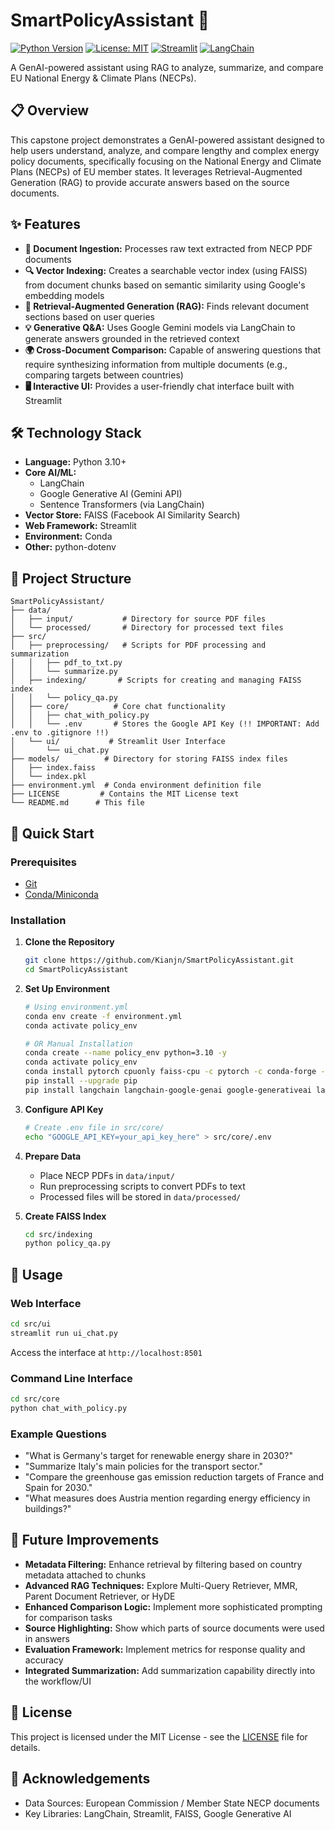 # SmartPolicyAssistant 🚀

[![Python Version](https://img.shields.io/badge/python-3.10%2B-blue)](https://www.python.org/downloads/)
[![License: MIT](https://img.shields.io/badge/License-MIT-yellow.svg)](https://opensource.org/licenses/MIT)
[![Streamlit](https://img.shields.io/badge/Streamlit-Web%20App-FF4B4B)](https://streamlit.io/)
[![LangChain](https://img.shields.io/badge/LangChain-RAG-00A67E)](https://www.langchain.com/)

A GenAI-powered assistant using RAG to analyze, summarize, and compare EU National Energy & Climate Plans (NECPs).

## 📋 Overview

This capstone project demonstrates a GenAI-powered assistant designed to help users understand, analyze, and compare lengthy and complex energy policy documents, specifically focusing on the National Energy and Climate Plans (NECPs) of EU member states. It leverages Retrieval-Augmented Generation (RAG) to provide accurate answers based on the source documents.

## ✨ Features

*   **📄 Document Ingestion:** Processes raw text extracted from NECP PDF documents
*   **🔍 Vector Indexing:** Creates a searchable vector index (using FAISS) from document chunks based on semantic similarity using Google's embedding models
*   **🤖 Retrieval-Augmented Generation (RAG):** Finds relevant document sections based on user queries
*   **💡 Generative Q&A:** Uses Google Gemini models via LangChain to generate answers grounded in the retrieved context
*   **🌍 Cross-Document Comparison:** Capable of answering questions that require synthesizing information from multiple documents (e.g., comparing targets between countries)
*   **🖥️ Interactive UI:** Provides a user-friendly chat interface built with Streamlit

## 🛠️ Technology Stack

*   **Language:** Python 3.10+
*   **Core AI/ML:** 
    * LangChain
    * Google Generative AI (Gemini API)
    * Sentence Transformers (via LangChain)
*   **Vector Store:** FAISS (Facebook AI Similarity Search)
*   **Web Framework:** Streamlit
*   **Environment:** Conda
*   **Other:** python-dotenv

## 📁 Project Structure

```plaintext
SmartPolicyAssistant/
├── data/
│   ├── input/           # Directory for source PDF files
│   └── processed/       # Directory for processed text files
├── src/
│   ├── preprocessing/   # Scripts for PDF processing and summarization
│   │   ├── pdf_to_txt.py
│   │   └── summarize.py
│   ├── indexing/       # Scripts for creating and managing FAISS index
│   │   └── policy_qa.py
│   ├── core/          # Core chat functionality
│   │   ├── chat_with_policy.py
│   │   └── .env       # Stores the Google API Key (!! IMPORTANT: Add .env to .gitignore !!)
│   └── ui/           # Streamlit User Interface
│       └── ui_chat.py
├── models/          # Directory for storing FAISS index files
│   ├── index.faiss
│   └── index.pkl
├── environment.yml  # Conda environment definition file
├── LICENSE         # Contains the MIT License text
└── README.md      # This file
```

## 🚀 Quick Start

### Prerequisites

- [Git](https://git-scm.com/)
- [Conda/Miniconda](https://docs.conda.io/en/latest/miniconda.html)

### Installation

1. **Clone the Repository**
   ```bash
   git clone https://github.com/Kianjn/SmartPolicyAssistant.git
   cd SmartPolicyAssistant
   ```

2. **Set Up Environment**
   ```bash
   # Using environment.yml
   conda env create -f environment.yml
   conda activate policy_env
   
   # OR Manual Installation
   conda create --name policy_env python=3.10 -y
   conda activate policy_env
   conda install pytorch cpuonly faiss-cpu -c pytorch -c conda-forge -y
   pip install --upgrade pip
   pip install langchain langchain-google-genai google-generativeai langchain-community sentence-transformers python-dotenv streamlit faiss-cpu
   ```

3. **Configure API Key**
   ```bash
   # Create .env file in src/core/
   echo "GOOGLE_API_KEY=your_api_key_here" > src/core/.env
   ```

4. **Prepare Data**
   - Place NECP PDFs in `data/input/`
   - Run preprocessing scripts to convert PDFs to text
   - Processed files will be stored in `data/processed/`

5. **Create FAISS Index**
   ```bash
   cd src/indexing
   python policy_qa.py
   ```

## 💬 Usage

### Web Interface
```bash
cd src/ui
streamlit run ui_chat.py
```
Access the interface at `http://localhost:8501`

### Command Line Interface
```bash
cd src/core
python chat_with_policy.py
```

### Example Questions

*   "What is Germany's target for renewable energy share in 2030?"
*   "Summarize Italy's main policies for the transport sector."
*   "Compare the greenhouse gas emission reduction targets of France and Spain for 2030."
*   "What measures does Austria mention regarding energy efficiency in buildings?"

## 🔮 Future Improvements

*   **Metadata Filtering:** Enhance retrieval by filtering based on country metadata attached to chunks
*   **Advanced RAG Techniques:** Explore Multi-Query Retriever, MMR, Parent Document Retriever, or HyDE
*   **Enhanced Comparison Logic:** Implement more sophisticated prompting for comparison tasks
*   **Source Highlighting:** Show which parts of source documents were used in answers
*   **Evaluation Framework:** Implement metrics for response quality and accuracy
*   **Integrated Summarization:** Add summarization capability directly into the workflow/UI

## 📄 License

This project is licensed under the MIT License - see the [LICENSE](LICENSE) file for details.

## 🙏 Acknowledgements

*   Data Sources: European Commission / Member State NECP documents
*   Key Libraries: LangChain, Streamlit, FAISS, Google Generative AI

